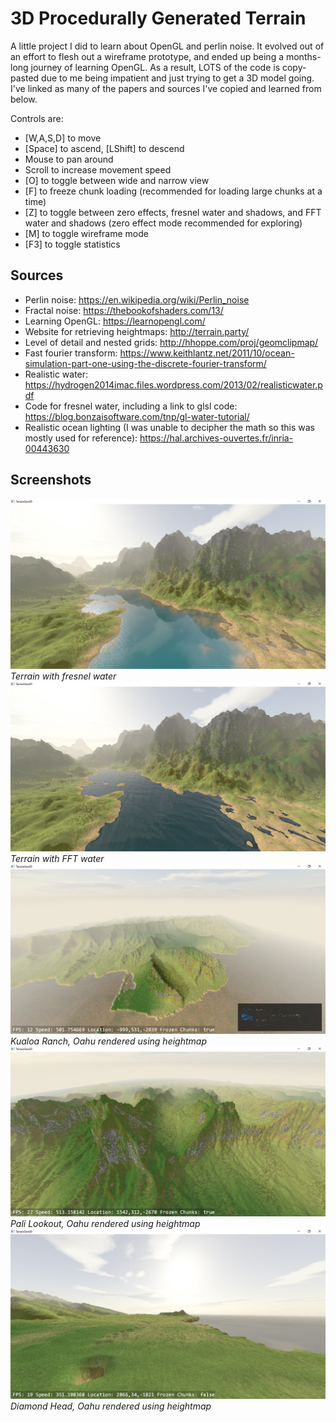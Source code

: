 # 3D Procedurally Generated Terrain
A little project I did to learn about OpenGL and perlin noise. It evolved out of an effort to flesh out a wireframe prototype, and ended up being a months-long journey of learning OpenGL. As a result, LOTS of the code is copy-pasted due to me being impatient and just trying to get a 3D model going. I've linked as many of the papers and sources I've copied and learned from below.

Controls are:
 - [W,A,S,D] to move
 - [Space] to ascend, [LShift] to descend
 - Mouse to pan around
 - Scroll to increase movement speed
 - [O] to toggle between wide and narrow view
 - [F] to freeze chunk loading (recommended for loading large chunks at a time)
 - [Z] to toggle between zero effects, fresnel water and shadows, and FFT water and shadows (zero effect mode recommended for exploring)
 - [M] to toggle wireframe mode
 - [F3] to toggle statistics

## Sources

 - Perlin noise: https://en.wikipedia.org/wiki/Perlin_noise
 - Fractal noise: https://thebookofshaders.com/13/
 - Learning OpenGL: https://learnopengl.com/
 - Website for retrieving heightmaps: http://terrain.party/
 - Level of detail and nested grids: http://hhoppe.com/proj/geomclipmap/
 - Fast fourier transform: https://www.keithlantz.net/2011/10/ocean-simulation-part-one-using-the-discrete-fourier-transform/
 - Realistic water: https://hydrogen2014imac.files.wordpress.com/2013/02/realisticwater.pdf
 - Code for fresnel water, including a link to glsl code: https://blog.bonzaisoftware.com/tnp/gl-water-tutorial/
 - Realistic ocean lighting (I was unable to decipher the math so this was mostly used for reference): https://hal.archives-ouvertes.fr/inria-00443630

## Screenshots
![Terrain with fresnel water](https://github.com/sarahayu/3Dterrain-OpenGL/blob/master/screenshots/fresnel-waters.png?raw=true)
*Terrain with fresnel water*
![Terrain with FFT water](https://github.com/sarahayu/3Dterrain-OpenGL/blob/master/screenshots/fft-waters.png?raw=true)
*Terrain with FFT water*
![Kualoa Ranch, Oahu](https://github.com/sarahayu/3Dterrain-OpenGL/blob/master/screenshots/kualoa.png?raw=true)
*Kualoa Ranch, Oahu rendered using heightmap*
![Pali Lookout, Oahu](https://github.com/sarahayu/3Dterrain-OpenGL/blob/master/screenshots/pali.png?raw=true)
*Pali Lookout, Oahu rendered using heightmap*
![Diamond Head, Oahu](https://github.com/sarahayu/3Dterrain-OpenGL/blob/master/screenshots/diamond-head.png?raw=true)
*Diamond Head, Oahu rendered using heightmap*